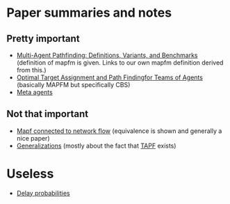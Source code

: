 
# Paper summaries and notes


## Pretty important
* [Multi-Agent Pathfinding: Definitions, Variants, and Benchmarks](MAPF-definition.md) (definition of mapfm is given. Links to our own mapfm definition derived from this.)
* [Optimal Target Assignment and Path Findingfor Teams of Agents](TAPF.md) (basically MAPFM but specifically CBS)
* [Meta agents](meta-agents.md)

## Not that important
* [Mapf connected to network flow](MAPF-netflow.md) (equivalence is shown and generally a nice paper)
* [Generalizations](Generalizations.md) (mostly about the fact that [TAPF](TAPF.md) exists)

# Useless

* [Delay probabilities](delay_probabilities.md)
